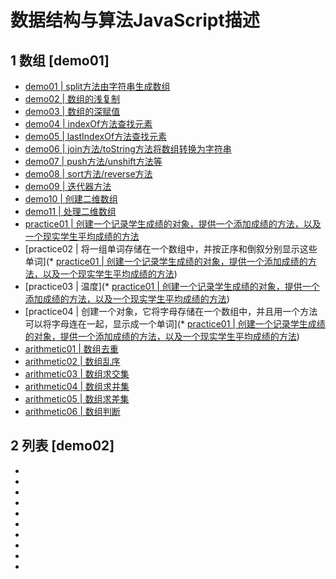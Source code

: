 数据结构与算法JavaScript描述
=========================

## 1 数组 [demo01]
* [demo01 | split方法由字符串生成数组](https://github.com/FishNon/arithmetic-demo/blob/master/demo01/demo01.js)
* [demo02 | 数组的浅复制](https://github.com/FishNon/arithmetic-demo/blob/master/demo01/arithemetic02.js)
* [demo03 | 数组的深赋值](https://github.com/FishNon/arithmetic-demo/blob/master/demo01/arithemetic01.js)
* [demo04 | indexOf方法查找元素](https://github.com/FishNon/arithmetic-demo/blob/master/demo01/arithemetic01.js)
* [demo05 | lastIndexOf方法查找元素](https://github.com/FishNon/arithmetic-demo/blob/master/demo01/arithemetic01.js)
* [demo06 | join方法/toString方法将数组转换为字符串](https://github.com/FishNon/arithmetic-demo/blob/master/demo01/arithemetic01.js)
* [demo07 | push方法/unshift方法等](https://github.com/FishNon/arithmetic-demo/blob/master/demo01/arithemetic01.js)
* [demo08 | sort方法/reverse方法](https://github.com/FishNon/arithmetic-demo/blob/master/demo01/arithemetic01.js)
* [demo09 | 迭代器方法](https://github.com/FishNon/arithmetic-demo/blob/master/demo01/arithemetic01.js)
* [demo10 | 创建二维数组](https://github.com/FishNon/arithmetic-demo/blob/master/demo01/arithemetic01.js)
* [demo11 | 处理二维数组](https://github.com/FishNon/arithmetic-demo/blob/master/demo01/arithemetic01.js)
* [practice01 | 创建一个记录学生成绩的对象，提供一个添加成绩的方法，以及一个现实学生平均成绩的方法](https://github.com/FishNon/arithmetic-demo/blob/master/demo01/practice01.js)
* [practice02 | 将一组单词存储在一个数组中，并按正序和倒叙分别显示这些单词](* [practice01 | 创建一个记录学生成绩的对象，提供一个添加成绩的方法，以及一个现实学生平均成绩的方法](https://github.com/FishNon/arithmetic-demo/blob/master/demo01/practice02.js))
* [practice03 | 温度](* [practice01 | 创建一个记录学生成绩的对象，提供一个添加成绩的方法，以及一个现实学生平均成绩的方法](https://github.com/FishNon/arithmetic-demo/blob/master/demo01/practice03.js))
* [practice04 | 创建一个对象，它将字母存储在一个数组中，并且用一个方法可以将字母连在一起，显示成一个单词](* [practice01 | 创建一个记录学生成绩的对象，提供一个添加成绩的方法，以及一个现实学生平均成绩的方法](https://github.com/FishNon/arithmetic-demo/blob/master/demo01/practice04.js))
* [arithmetic01 | 数组去重](https://github.com/FishNon/arithmetic-demo/blob/master/demo01/arithemetic01.js)
* [arithmetic02 | 数组乱序](https://github.com/FishNon/arithmetic-demo/blob/master/demo01/arithemetic02.js)
* [arithmetic03 | 数组求交集](https://github.com/FishNon/arithmetic-demo/blob/master/demo01/arithemetic03.js)
* [arithmetic04 | 数组求并集](https://github.com/FishNon/arithmetic-demo/blob/master/demo01/arithemetic04.js)
* [arithmetic05 | 数组求差集](https://github.com/FishNon/arithmetic-demo/blob/master/demo01/arithemetic05.js)
* [arithmetic06 | 数组判断](https://github.com/FishNon/arithmetic-demo/blob/master/demo01/arithemetic06.js)

## 2 列表 [demo02]
* []()
* []()
* []()
* []()
* []()
* []()
* []()
* []()
* []()
* []()